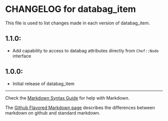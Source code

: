 # CHANGELOG for databag_item

This file is used to list changes made in each version of databag_item.

## 1.1.0:

* Add capability to access to databag attributes directly from `Chef::Node` interface

## 1.0.0:

* Initial release of databag_item

- - - 
Check the [Markdown Syntax Guide](http://daringfireball.net/projects/markdown/syntax) for help with Markdown.

The [Github Flavored Markdown page](http://github.github.com/github-flavored-markdown/) describes the differences between markdown on github and standard markdown.

